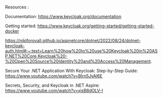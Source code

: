 Resources :

Documentation: https://www.keycloak.org/documentation

Getting started: https://www.keycloak.org/getting-started/getting-started-docker

https://nikiforovall.github.io/aspnetcore/dotnet/2022/08/24/dotnet-keycloak-auth.html#:~:text=Learn%20how%20to%20use%20Keycloak%20in%20ASP.NET%20Core,Keycloak%20-%20Open%20Source%20Identity%20and%20Access%20Management.

Secure Your .NET Application With Keycloak: Step-by-Step Guide: https://www.youtube.com/watch?v=Blrn5JyAl6E

Secrets, Security, and Keycloak in .NET Aspire: https://www.youtube.com/watch?v=xjsB8dOLV-I
